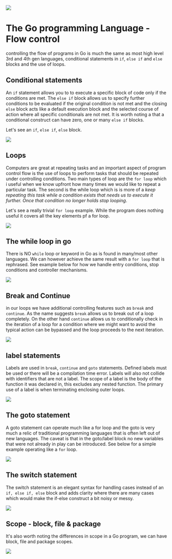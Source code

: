 ![](/assets/gologo.png)

# The Go programming Language - Flow control

controlling the flow of programs in Go is much the same as most high level 3rd and 4th gen languages, conditional statements in `if`, `else if` and `else` blocks and the use of loops.

## Conditional statements

An `if` statement allows you to to execute a specific block of code only if the conditions are met. The `else if` block allows us to specify further conditions to be evaluated if the original condition is not met and the closing `else` block acts like a default execution block and the selected course of action where all specific conditionals are not met. It is worth noting a that a conditional construct can have zero, one or many `else if` blocks.

Let's see an `if`, `else if`, `else` block.

![](/core/src/04-flow-control/assets/401-basic-if.png)

## Loops

Computers are great at repeating tasks and an important aspect of program control flow is the use of loops to perform tasks that should be repeated under controlling conditions. Two main types of loop are the `for loop` which i useful when we know upfront how many times we would like to repeat a particular task. The second is the while loop which is is more of a _keep repeating this task while a condition exists that needs us to execute it further. Once that condition no longer holds stop looping_.

Let's see a really trivial `for loop` example. While the program does nothing useful it covers all the key elements pf a for loop.

![](/core/src/04-flow-control/assets/402-basic-for.png)

## The while loop in go

There is NO `while` loop or keyword in Go as is found in many/most other languages. We can however achieve the same result with a `for loop` that is rephrased. See example below for how we handle entry conditions, stop conditions and controller mechanisms.

![](/core/src/04-flow-control/assets/403-while-in-go.png)

## Break and Continue

in our loops we have additional controlling features such as `break` and `continue`. As the name suggests `break` allows us to break out of a loop completely. On the other hand `continue` allows us to conditionally check in the iteration of a loop for a condition where we might want to avoid the typical action can be bypassed and the loop proceeds to the next iteration.

![](/core/src/04-flow-control/assets/404-break-continue.png)

## label statements

Labels are used in `break`, `continue` and `goto` statements. Defined labels must be used or there will be a compilation time error. Labels will also not collide with identifiers that are not a label. The scope of a label is the body of the function it was declared in, this excludes any nested function. The primary use of a label is when terminating enclosing outer loops.

![](/core/src/04-flow-control/assets/405-labels.png)

## The goto statement

A goto statement can operate much like a for loop and the goto is very much a relic of traditional programming languages that is often left out of new languages. The caveat is that in the goto/label block no new variables that were not already in play can be introduced. See below for a simple example operating like a `for` loop.

![](/core/src/04-flow-control/assets/406-goto.png)

## The switch statement

The switch statement is an elegant syntax for handling cases instead of an `if, else if, else` block and adds clarity where there are many cases which would make the if-else construct a bit noisy or messy.

![](/core/src/04-flow-control/assets/407-switch.png)

## Scope - block, file & package

It's also worth noting the differences in scope in a Go program, we can have block, file and package scopes.

![](/core/src/04-flow-control/assets/04-scope.png)
